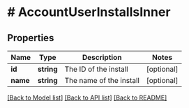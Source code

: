 # # AccountUserInstallsInner

## Properties

Name | Type | Description | Notes
------------ | ------------- | ------------- | -------------
**id** | **string** | The ID of the install | [optional]
**name** | **string** | The name of the install | [optional]

[[Back to Model list]](../../README.md#models) [[Back to API list]](../../README.md#endpoints) [[Back to README]](../../README.md)
